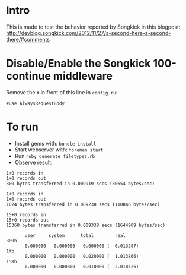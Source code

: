 # Intro

This is made to test the behavior reported by Songkick in this blogpost: http://devblog.songkick.com/2012/11/27/a-second-here-a-second-there/#comments

# Disable/Enable the Songkick 100-continue middleware

Remove the `#` in front of this line in `config.ru`:

```
#use AlwaysRequestBody
```

# To run

- Install gems with: `bundle install`
- Start webserver with: `foreman start`
- Run `ruby generate_filetypes.rb`
- Observe result:

```
1+0 records in
1+0 records out
800 bytes transferred in 0.009919 secs (80654 bytes/sec)

1+0 records in
1+0 records out
1024 bytes transferred in 0.009238 secs (110846 bytes/sec)

15+0 records in
15+0 records out
15360 bytes transferred in 0.009338 secs (1644909 bytes/sec)

       user     system      total        real
800b
       0.000000   0.000000   0.000000 (  0.013207)
1Kb
       0.000000   0.000000   0.020000 (  1.013866)
15Kb
       0.000000   0.000000   0.010000 (  2.018526)
```
